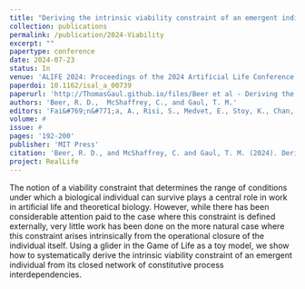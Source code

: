 ```yaml
---
title: "Deriving the intrinsic viability constraint of an emergent individual from first principles"
collection: publications
permalink: /publication/2024-Viability
excerpt: ""
papertype: conference
date: 2024-07-23
status: In
venue: 'ALIFE 2024: Proceedings of the 2024 Artificial Life Conference'
paperdoi: 10.1162/isal_a_00739
paperurl: 'http://ThomasGaul.github.io/files/Beer et al - Deriving the intrinsic viability constraint of an emergent individual from first principles.pdf'
authors: 'Beer, R. D.,  McShaffrey, C., and Gaul, T. M.'
editors: 'Fai&#769;n&#771;a, A., Risi, S., Medvet, E., Stoy, K., Chan, B., Miras, K., Zahadat, P., Grbic, D., and Nadazir, G.'
volume: #
issue: #
pages: '192-200'
publisher: 'MIT Press'
citation: 'Beer, R. D., and McShaffrey, C. and Gaul, T. M. (2024). Deriving the intrinsic viability constraint of an emergent individual from first principles. In <i>ALIFE 2024: Proceedings of the 2024 Artificial Life Conference</i>, pages 192-200. MIT Press.'
project: RealLife
---
```


The notion of a viability constraint that determines the range of conditions under which a biological individual can survive plays a central role in work in artificial life and theoretical biology. However, while there has been considerable attention paid to the case where this constraint is defined externally, very little work has been done on the more natural case where this constraint arises intrinsically from the operational closure of the individual itself. Using a glider in the Game of Life as a toy model, we show how to systematically derive the intrinsic viability constraint of an emergent individual from its closed network of constitutive process interdependencies.
